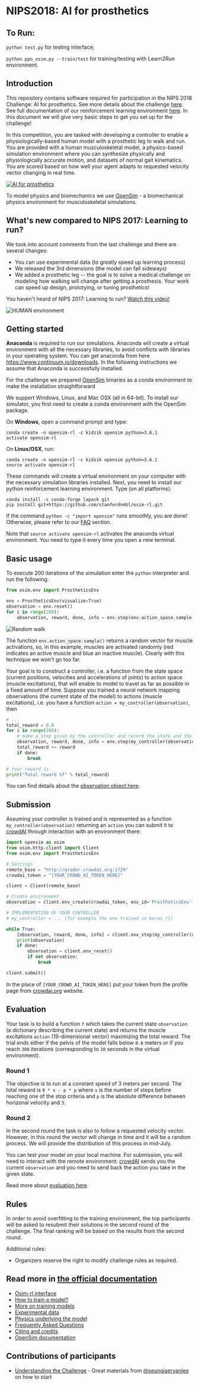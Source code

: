 # NIPS2018: AI for prosthetics


## To Run:
`python test.py` for testing interface;

`python ppo_osim.py --train/test` for training/testing with Learn2Run environment.


## Introduction
This repository contains software required for participation in the NIPS 2018 Challenge: AI for prosthetics. See more details about the challenge [here](https://www.crowdai.org/challenges/nips-2018-ai-for-prosthetics-challenge). See full documentation of our reinforcement learning environment [here](https://osim-rl.stanford.edu). In this document we will give very basic steps to get you set up for the challenge!

In this competition, you are tasked with developing a controller to enable a physiologically-based human model with a prosthetic leg to walk and run. You are provided with a human musculoskeletal model, a physics-based simulation environment where you can synthesize physically and physiologically accurate motion, and datasets of normal gait kinematics. You are scored based on how well your agent adapts to requested velocity vector changing in real time.

[![AI for prosthetics](https://s3-eu-west-1.amazonaws.com/kidzinski/nips-challenge/images/ai-prosthetics.jpg)](https://github.com/stanfordnmbl/osim-rl)

To model physics and biomechanics we use [OpenSim](https://github.com/opensim-org/opensim-core) - a biomechanical physics environment for musculoskeletal simulations.

## What's new compared to NIPS 2017: Learning to run?

We took into account comments from the last challenge and there are several changes:

* You can use experimental data (to greatly speed up learning process)
* We released the 3rd dimensions (the model can fall sideways)
* We added a prosthetic leg -- the goal is to solve a medical challenge on modeling how walking will change after getting a prosthesis. Your work can speed up design, prototying, or tuning prosthetics!

You haven't heard of NIPS 2017: Learning to run? [Watch this video!](https://www.youtube.com/watch?v=rhNxt0VccsE)

![HUMAN environment](https://s3.amazonaws.com/osim-rl/videos/running.gif)

## Getting started

**Anaconda** is required to run our simulations. Anaconda will create a virtual environment with all the necessary libraries, to avoid conflicts with libraries in your operating system. You can get anaconda from here https://www.continuum.io/downloads. In the following instructions we assume that Anaconda is successfully installed.

For the challenge we prepared [OpenSim](http://opensim.stanford.edu/) binaries as a conda environment to make the installation straightforward

We support Windows, Linux, and Mac OSX (all in 64-bit). To install our simulator, you first need to create a conda environment with the OpenSim package.

On **Windows**, open a command prompt and type:

    conda create -n opensim-rl -c kidzik opensim python=3.6.1
    activate opensim-rl

On **Linux/OSX**, run:

    conda create -n opensim-rl -c kidzik opensim python=3.6.1
    source activate opensim-rl

These commands will create a virtual environment on your computer with the necessary simulation libraries installed. Next, you need to install our python reinforcement learning environment. Type (on all platforms):

    conda install -c conda-forge lapack git
    pip install git+https://github.com/stanfordnmbl/osim-rl.git

If the command `python -c "import opensim"` runs smoothly, you are done! Otherwise, please refer to our [FAQ](http://osim-rl.stanford.edu/docs/faq/) section.

Note that `source activate opensim-rl` activates the anaconda virtual environment. You need to type it every time you open a new terminal.

## Basic usage

To execute 200 iterations of the simulation enter the `python` interpreter and run the following:
```python
from osim.env import ProstheticsEnv

env = ProstheticsEnv(visualize=True)
observation = env.reset()
for i in range(200):
    observation, reward, done, info = env.step(env.action_space.sample())
```
![Random walk](https://raw.githubusercontent.com/stanfordnmbl/osim-rl/1679344e509e29bdcc2ee368ddf83e868d93bf61/demo/random.gif)

The function `env.action_space.sample()` returns a random vector for muscle activations, so, in this example, muscles are activated randomly (red indicates an active muscle and blue an inactive muscle).  Clearly with this technique we won't go too far.

Your goal is to construct a controller, i.e. a function from the state space (current positions, velocities and accelerations of joints) to action space (muscle excitations), that will enable to model to travel as far as possible in a fixed amount of time. Suppose you trained a neural network mapping observations (the current state of the model) to actions (muscle excitations), i.e. you have a function `action = my_controller(observation)`, then
```python
# ...
total_reward = 0.0
for i in range(200):
    # make a step given by the controller and record the state and the reward
    observation, reward, done, info = env.step(my_controller(observation))
    total_reward += reward
    if done:
        break

# Your reward is
print("Total reward %f" % total_reward)
```

You can find details about the [observation object here](http://osim-rl.stanford.edu/docs/nips2018/observation/).

## Submission

Assuming your controller is trained and is represented as a function `my_controller(observation)` returning an `action` you can submit it to [crowdAI](https://www.crowdai.org/challenges/nips-2018-ai-for-prosthetics-challenge) through interaction with an environment there:

```python
import opensim as osim
from osim.http.client import Client
from osim.env import ProstheticsEnv

# Settings
remote_base = "http://grader.crowdai.org:1729"
crowdai_token = "[YOUR_CROWD_AI_TOKEN_HERE]"

client = Client(remote_base)

# Create environment
observation = client.env_create(crowdai_token, env_id='ProstheticsEnv')

# IMPLEMENTATION OF YOUR CONTROLLER
# my_controller = ... (for example the one trained in keras_rl)

while True:
    [observation, reward, done, info] = client.env_step(my_controller(observation), True)
    print(observation)
    if done:
        observation = client.env_reset()
        if not observation:
            break

client.submit()
```

In the place of `[YOUR_CROWD_AI_TOKEN_HERE]` put your token from the profile page from [crowdai.org](http://crowdai.org/) website.

## Evaluation

Your task is to build a function `f` which takes the current state `observation` (a dictionary describing the current state) and returns the muscle excitations `action` (19-dimensional vector) maximizing the total reward. The trial ends either if the pelvis of the model falls below `0.6` meters or if you reach `300` iterations (corresponding to `10` seconds in the virtual environment). 

### Round 1
The objective is to run at a constant speed of 3 meters per second. The total reward is `9 * s - p * p` where `s` is the number of steps before reaching one of the stop criteria and `p` is the absolute difference between horizonal velocity and `3`.
 
### Round 2
In the second round the task is also to follow a requested velocity vector. However, in this round the vector will change in time and it will be a random process. We will provide the distribution of this process in mid-July.

You can test your model on your local machine. For submission, you will need to interact with the remote environment: [crowdAI](https://www.crowdai.org/challenges/nips-2018-ai-for-prosthetics-challenge) sends you the current `observation` and you need to send back the action you take in the given state. 

Read more about [evaluation here](http://osim-rl.stanford.edu/docs/nips2018/evaluation/).

## Rules

In order to avoid overfitting to the training environment, the top participants will be asked to resubmit their solutions in the second round of the challenge. The final ranking will be based on the results from the second round.

Additional rules:

* Organizers reserve the right to modify challenge rules as required.

## Read more in [the official documentation](http://osim-rl.stanford.edu/)

* [Osim-rl interface](http://osim-rl.stanford.edu/docs/nips2018/interface/)
* [How to train a model?](http://osim-rl.stanford.edu/docs/training/)
* [More on training models](http://osim-rl.stanford.edu/docs/resources/)
* [Experimental data](http://osim-rl.stanford.edu/docs/nips2018/experimental/)
* [Physics underlying the model](http://osim-rl.stanford.edu/docs/nips2017/physics/)
* [Frequently Asked Questions](http://osim-rl.stanford.edu/docs/faq/)
* [Citing and credits](http://osim-rl.stanford.edu/docs/credits/)
* [OpenSim documentation](http://opensim.stanford.edu/)

## Contributions of participants

* [Understanding the Challenge](https://www.endtoend.ai/blog/ai-for-prosthetics-1) - Great materials from [@seungjaeryanlee](https://github.com/seungjaeryanlee/) on how to start
